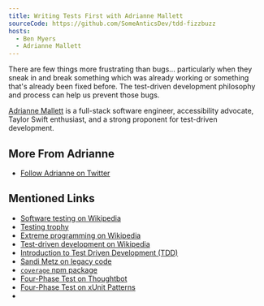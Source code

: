 ```yaml
---
title: Writing Tests First with Adrianne Mallett
sourceCode: https://github.com/SomeAnticsDev/tdd-fizzbuzz
hosts:
  - Ben Myers
  - Adrianne Mallett
---
```


There are few things more frustrating than bugs… particularly when they sneak in and break something which was already working or something that's already been fixed before. The test-driven development philosophy and process can help us prevent those bugs.

[Adrianne Mallett](https://twitter.com/mennairda) is a full-stack software engineer, accessibility advocate, Taylor Swift enthusiast, and a strong proponent for test-driven development.

## More From Adrianne

- [Follow Adrianne on Twitter](https://twitter.com/mennairda)

## Mentioned Links

- [Software testing on Wikipedia](http://en.wikipedia.org/wiki/Software_testing)
- [Testing trophy](https://kentcdodds.com/blog/write-tests)
- [Extreme programming on Wikipedia](https://en.wikipedia.org/wiki/Extreme_programming)
- [Test-driven development on Wikipedia](https://en.wikipedia.org/wiki/Test-driven_development)
- [Introduction to Test Driven Development (TDD)](http://agiledata.org/essays/tdd.html)
- [Sandi Metz on legacy code](https://www.youtube.com/watch?v=8bZh5LMaSmE)
- [`coverage` npm package](https://www.youtube.com/watch?v=8bZh5LMaSmE)
- [Four-Phase Test on Thoughtbot](https://thoughtbot.com/blog/four-phase-test)
- [Four-Phase Test on xUnit Patterns](http://xunitpatterns.com/Four%20Phase%20Test.html)
- 
